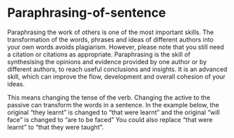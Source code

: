 # Paraphrasing-of-sentence
Paraphrasing the work of others is one of the most important skills. The transformation of
the words, phrases and ideas of different authors into your own words avoids plagiarism.
However, please note that you still need a citation or citations as appropriate.
Paraphrasing is the skill of synthesising the opinions and evidence provided by one author
or by different authors, to reach useful conclusions and insights. It is an advanced skill,
which can improve the flow, development and overall cohesion of your ideas. 

This means changing the tense of the verb. Changing the active to the passive can
transform the words in a sentence. In the example below, the original “they learnt” is
changed to “that were learnt” and the original “will face” is changed to “are to be faced”
You could also replace “that were learnt” to “that they were taught”. 
